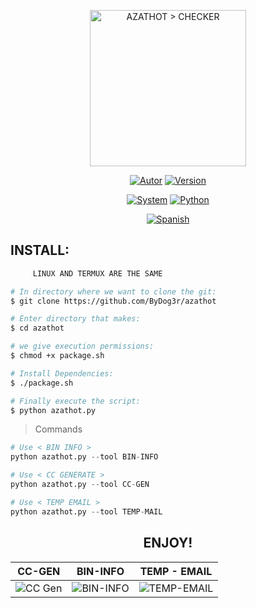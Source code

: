 <p align="center">
<a href="https://github.com/ByDog3r/azathot"><img width="250px" height="250px" src="https://i.postimg.cc/FFnLKZ0S/Checker.png" title="AZATHOT > CHECKER" >
</p>

<p align="center">
<a href="https://github.com/ByDog3r"><img title="Autor" src="https://img.shields.io/badge/Author-@ByDog3r-blue?style=for-the-badge&logo=github"></a>
<a href=""><img title="Version" src="https://img.shields.io/badge/Version-1.3.0-red?style=for-the-badge&logo="></a>
</p>

<p align="center">
<a href=""><img title="System" src="https://img.shields.io/badge/Supported%20OS-Linux%20&%20termux-orange?style=for-the-badge&logo=linux"></a>
<a href="https://www.python.org/"><img title="Python" src="https://img.shields.io/badge/Python-3.7-yellow?style=for-the-badge&logo=python"></a>
</p>

<p align="center">
<a href="https://github.com/ByDog3r/azathot/blob/ByDog3r/tools/doc/spanish/README.md"><img title="Spanish" src="https://img.shields.io/badge/Translate%20to-Spanish-inactive?style=for-the-badge&logo=google-translate"></a>
</p>

## INSTALL: 

```bash
     LINUX AND TERMUX ARE THE SAME

# In directory where we want to clone the git:
$ git clone https://github.com/ByDog3r/azathot

# Enter directory that makes:
$ cd azathot

# we give execution permissions:
$ chmod +x package.sh

# Install Dependencies:
$ ./package.sh

# Finally execute the script:
$ python azathot.py
```

> Commands

```python
# Use < BIN INFO >
python azathot.py --tool BIN-INFO

# Use < CC GENERATE >
python azathot.py --tool CC-GEN

# Use < TEMP EMAIL >
python azathot.py --tool TEMP-MAIL
```

<h2 align="center"> ENJOY! </h2>

|  CC-GEN        |       BIN-INFO         |	 TEMP - EMAIL    |
| -------------- | ---------------------- | ----------------  |  
|![CC Gen](https://github.com/ByDog3r/azathot/blob/ByDog3r/tools/doc/images/usage.png)|![BIN-INFO](https://github.com/ByDog3r/azathot/blob/ByDog3r/tools/doc/images/binfo.png)|![TEMP-EMAIL](https://github.com/ByDog3r/azathot/blob/ByDog3r/tools/doc/images/temp-mail.png)|